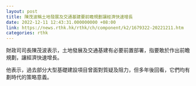 ```yaml
---
layout: post
title: 陳茂波稱土地發展及交通基建要前瞻規劃讓經濟快速增長
date: 2022-12-11 12:43:31.000000000 +08:00
link: https://news.rthk.hk/rthk/ch/component/k2/1679322-20221211.htm
categories: rthk
---
```


財政司司長陳茂波表示，土地發展及交通基建有必要前置部署，指要敢於作出前瞻規劃，讓經濟快速增長。

他表示，過去部分大型基礎建設項目曾面對質疑及阻力，但多年後回看，它們均有劃時代的策略意義。
